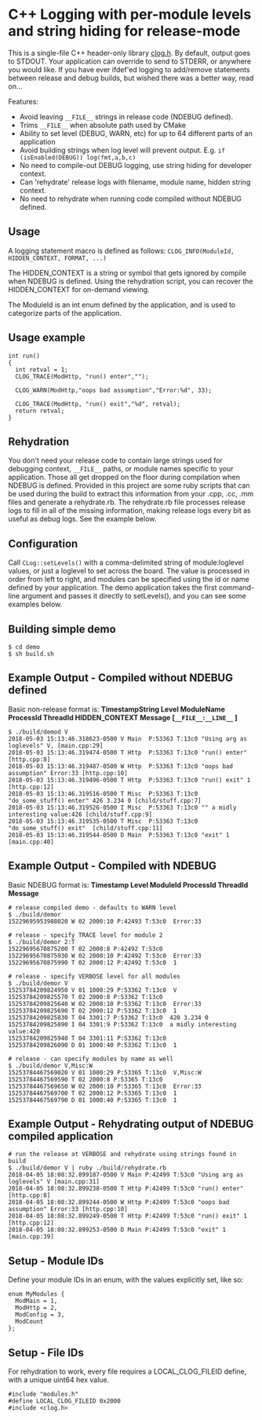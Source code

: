 # C++ Logging with per-module levels and string hiding for release-mode

This is a single-file C++ header-only library [clog.h](./include/clog.h).  By default, output goes to STDOUT.
Your application can override to send to STDERR, or anywhere you would like.
If you have ever ifdef'ed logging to add/remove statements between release and debug builds, but wished there was a better way, read on...

Features:
 - Avoid leaving `__FILE__` strings in release code (NDEBUG defined).
 - Trims `__FILE__` when absolute path used by CMake
 - Ability to set level (DEBUG, WARN, etc) for up to 64 different parts of an application
 - Avoid building strings when log level will prevent output. E.g. `if (isEnabled(DEBUG)) log(fmt,a,b,c)`
 - No need to compile-out DEBUG logging, use string hiding for developer context.
 - Can 'rehydrate' release logs with filename, module name, hidden string context.
 - No need to rehydrate when running code compiled without NDEBUG defined.


## Usage
A logging statement macro is defined as follows:
`CLOG_INFO(ModuleId, HIDDEN_CONTEXT, FORMAT, ...)`

The HIDDEN_CONTEXT is a string or symbol that gets ignored by compile when NDEBUG is defined.  Using the rehydration script, you can recover the HIDDEN_CONTEXT for on-demand viewing.

The ModuleId is an int enum defined by the application, and is used to categorize parts of the application.

## Usage example
```
int run()
{
  int retval = 1;
  CLOG_TRACE(ModHttp, "run() enter","");

  CLOG_WARN(ModHttp,"oops bad assumption","Error:%d", 33);

  CLOG_TRACE(ModHttp, "run() exit","%d", retval);
  return retval;
}
```

## Rehydration

You don't need your release code to contain large strings used for debugging context, `__FILE__` paths, or module names specific to your application.  Those all get dropped on the floor during compilation when NDEBUG is defined.  Provided in this project are some ruby scripts that can be used during the build to extract this information from your .cpp, .cc, .mm files and generate a rehydrate.rb.  The rehydrate.rb file processes release logs to fill in all of the missing information, making release logs every bit as useful as debug logs.  See the example below.

## Configuration

Call `CLog::setLevels()` with a comma-delimited string of module:loglevel values, or just a loglevel to set across the board.  The value is processed in order from left to right, and modules can be specified using the id or name defined by your application.  The demo application takes the first command-line argument and passes it directly to setLevels(), and you can see some examples below.

## Building simple demo

```
$ cd demo
$ sh build.sh
```

## Example Output - Compiled without NDEBUG defined
Basic non-release format is:
**TimestampString Level ModuleName ProcessId ThreadId HIDDEN_CONTEXT Message [`__FILE__`:`__LINE__` ]**
```
$ ./build/demod V
2018-05-03 15:13:46.318623-0500 V Main  P:53363 T:13c0 "Using arg as loglevels" V, [main.cpp:29]
2018-05-03 15:13:46.319474-0500 T Http  P:53363 T:13c0 "run() enter"  [http.cpp:8]
2018-05-03 15:13:46.319487-0500 W Http  P:53363 T:13c0 "oops bad assumption" Error:33 [http.cpp:10]
2018-05-03 15:13:46.319496-0500 T Http  P:53363 T:13c0 "run() exit" 1 [http.cpp:12]
2018-05-03 15:13:46.319516-0500 T Misc  P:53363 T:13c0 "do_some_stuff() enter" 426 3.234 0 [child/stuff.cpp:7]
2018-05-03 15:13:46.319526-0500 I Misc  P:53363 T:13c0 "" a midly interesting value:426 [child/stuff.cpp:9]
2018-05-03 15:13:46.319535-0500 T Misc  P:53363 T:13c0 "do_some_stuff() exit"  [child/stuff.cpp:11]
2018-05-03 15:13:46.319544-0500 D Main  P:53363 T:13c0 "exit" 1 [main.cpp:40]
```
## Example Output - Compiled with NDEBUG
Basic NDEBUG format is: **Timestamp Level ModuleId ProcessId ThreadId Message**
```
# release compiled demo - defaults to WARN level
$ ./build/demor
15229695953988020 W 02 2000:10 P:42493 T:53c0  Error:33

# release - specify TRACE level for module 2
$ ./build/demor 2:T
15229695670875200 T 02 2000:8 P:42492 T:53c0  
15229695670875930 W 02 2000:10 P:42492 T:53c0  Error:33
15229695670875990 T 02 2000:12 P:42492 T:53c0  1

# release - specify VERBOSE level for all modules
$ ./build/demor V
15253784209824950 V 01 1000:29 P:53362 T:13c0  V
15253784209825570 T 02 2000:8 P:53362 T:13c0  
15253784209825640 W 02 2000:10 P:53362 T:13c0  Error:33
15253784209825690 T 02 2000:12 P:53362 T:13c0  1
15253784209825830 T 04 3301:7 P:53362 T:13c0  420 3.234 0
15253784209825890 I 04 3301:9 P:53362 T:13c0  a midly interesting value:420
15253784209825940 T 04 3301:11 P:53362 T:13c0  
15253784209826090 D 01 1000:40 P:53362 T:13c0  1

# release - can specify modules by name as well
$ ./build/demor V,Misc:W
15253784467569020 V 01 1000:29 P:53365 T:13c0  V,Misc:W
15253784467569590 T 02 2000:8 P:53365 T:13c0  
15253784467569650 W 02 2000:10 P:53365 T:13c0  Error:33
15253784467569700 T 02 2000:12 P:53365 T:13c0  1
15253784467569790 D 01 1000:40 P:53365 T:13c0  1
```

## Example Output - Rehydrating output of NDEBUG compiled application
```
# run the release at VERBOSE and rehydrate using strings found in build
$ ./build/demor V | ruby ./build/rehydrate.rb
2018-04-05 18:08:32.899187-0500 V Main P:42499 T:53c0 "Using arg as loglevels" V [main.cpp:31]
2018-04-05 18:08:32.899238-0500 T Http P:42499 T:53c0 "run() enter"  [http.cpp:8]
2018-04-05 18:08:32.899244-0500 W Http P:42499 T:53c0 "oops bad assumption" Error:33 [http.cpp:10]
2018-04-05 18:08:32.899249-0500 T Http P:42499 T:53c0 "run() exit" 1 [http.cpp:12]
2018-04-05 18:08:32.899253-0500 D Main P:42499 T:53c0 "exit" 1 [main.cpp:39]
```

## Setup - Module IDs
Define your module IDs in an enum, with the values explicitly set, like so:
```
enum MyModules {
  ModMain = 1,
  ModHttp = 2,
  ModConfig = 3,
  ModCount
};
```

## Setup - File IDs
For rehydration to work, every file requires a LOCAL_CLOG_FILEID define, with a unique uint64 hex value.
```
#include "modules.h"
#define LOCAL_CLOG_FILEID 0x2000
#include <clog.h>
```
